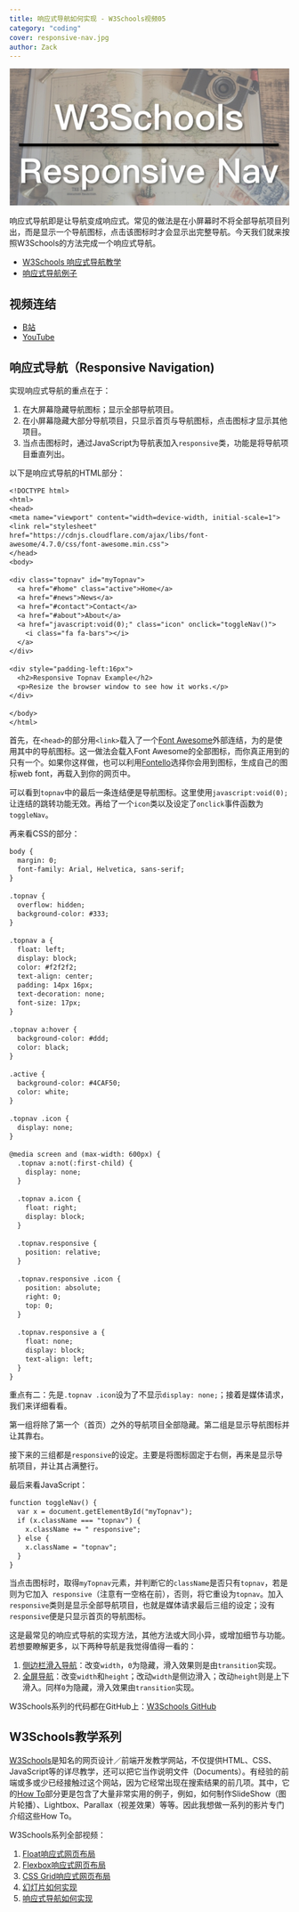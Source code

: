 ```yaml
---
title: 响应式导航如何实现 - W3Schools视频05
category: "coding"
cover: responsive-nav.jpg
author: Zack
---
```


![响应式导航](responsive-nav.jpg)

响应式导航即是让导航变成响应式。常见的做法是在小屏幕时不将全部导航项目列出，而是显示一个导航图标，点击该图标时才会显示出完整导航。今天我们就来按照W3Schools的方法完成一个响应式导航。

* [W3Schools 响应式导航教学](https://www.w3schools.com/howto/howto_js_topnav_responsive.asp)
* [响应式导航例子](https://www.w3schools.com/howto/tryit.asp?filename=tryhow_js_topnav)

## 视频连结

* [B站](https://www.bilibili.com/video/av45927107/)
* [YouTube](https://youtu.be/KWeK-y3KGJo)

## 响应式导航（Responsive Navigation)

实现响应式导航的重点在于：

1. 在大屏幕隐藏导航图标；显示全部导航项目。
2. 在小屏幕隐藏大部分导航项目，只显示首页与导航图标，点击图标才显示其他项目。
3. 当点击图标时，通过JavaScript为导航表加入`responsive`类，功能是将导航项目垂直列出。

以下是响应式导航的HTML部分：

```
<!DOCTYPE html>
<html>
<head>
<meta name="viewport" content="width=device-width, initial-scale=1">
<link rel="stylesheet" href="https://cdnjs.cloudflare.com/ajax/libs/font-awesome/4.7.0/css/font-awesome.min.css">
</head>
<body>

<div class="topnav" id="myTopnav">
  <a href="#home" class="active">Home</a>
  <a href="#news">News</a>
  <a href="#contact">Contact</a>
  <a href="#about">About</a>
  <a href="javascript:void(0);" class="icon" onclick="toggleNav()">
    <i class="fa fa-bars"></i>
  </a>
</div>

<div style="padding-left:16px">
  <h2>Responsive Topnav Example</h2>
  <p>Resize the browser window to see how it works.</p>
</div>

</body>
</html>
```

首先，在`<head>`的部分用`<link>`载入了一个[Font Awesome](https://fontawesome.com/)外部连结，为的是使用其中的导航图标。这一做法会载入Font Awesome的全部图标，而你真正用到的只有一个。如果你这样做，也可以利用[Fontello](http://fontello.com/)选择你会用到图标，生成自己的图标web font，再载入到你的网页中。

可以看到`topnav`中的最后一条连结便是导航图标。这里使用`javascript:void(0);`让连结的跳转功能无效。再给了一个`icon`类以及设定了`onclick`事件函数为`toggleNav`。

再来看CSS的部分：

```
body {
  margin: 0;
  font-family: Arial, Helvetica, sans-serif;
}

.topnav {
  overflow: hidden;
  background-color: #333;
}

.topnav a {
  float: left;
  display: block;
  color: #f2f2f2;
  text-align: center;
  padding: 14px 16px;
  text-decoration: none;
  font-size: 17px;
}

.topnav a:hover {
  background-color: #ddd;
  color: black;
}

.active {
  background-color: #4CAF50;
  color: white;
}

.topnav .icon {
  display: none;
}

@media screen and (max-width: 600px) {
  .topnav a:not(:first-child) {
    display: none;
  }

  .topnav a.icon {
    float: right;
    display: block;
  }

  .topnav.responsive {
    position: relative;
  }

  .topnav.responsive .icon {
    position: absolute;
    right: 0;
    top: 0;
  }

  .topnav.responsive a {
    float: none;
    display: block;
    text-align: left;
  }
}
```

重点有二：先是`.topnav .icon`设为了不显示`display: none;`；接着是媒体请求，我们来详细看看。

第一组将除了第一个（首页）之外的导航项目全部隐藏。第二组是显示导航图标并让其靠右。

接下来的三组都是`responsive`的设定。主要是将图标固定于右侧，再来是显示导航项目，并让其占满整行。

最后来看JavaScript：

```
function toggleNav() {
  var x = document.getElementById("myTopnav");
  if (x.className === "topnav") {
    x.className += " responsive";
  } else {
    x.className = "topnav";
  }
}
```

当点击图标时，取得`myTopnav`元素，并判断它的`className`是否只有`topnav`，若是则为它加入` responsive`（注意有一空格在前），否则，将它重设为`topnav`。加入`responsive`类则是显示全部导航项目，也就是媒体请求最后三组的设定；没有`responsive`便是只显示首页的导航图标。

这是最常见的响应式导航的实现方法，其他方法或大同小异，或增加细节与功能。若想要瞭解更多，以下两种导航是我觉得值得一看的：

1. [侧边栏滑入导航](https://www.w3schools.com/howto/howto_js_sidenav.asp)：改变`width`，`0`为隐藏，滑入效果则是由`transition`实现。
2. [全屏导航](https://www.w3schools.com/howto/howto_js_fullscreen_overlay.asp)：改变`width`和`height`；改动`width`是侧边滑入；改动`height`则是上下滑入。同样`0`为隐藏，滑入效果由`transition`实现。

W3Schools系列的代码都在GitHub上：[W3Schools GitHub](https://github.com/ZacharyChim/W3Schools)

## W3Schools教学系列

[W3Schools](https://www.w3schools.com)是知名的网页设计／前端开发教学网站，不仅提供HTML、CSS、JavaScript等的详尽教学，还可以把它当作说明文件（Documents）。有经验的前端或多或少已经接触过这个网站，因为它经常出现在搜索结果的前几项。其中，它的[How To](https://www.w3schools.com/howto/default.asp)部分更是包含了大量非常实用的例子，例如，如何制作SlideShow（图片轮播）、Lightbox、Parallax（视差效果）等等。因此我想做一系列的影片专门介绍这些How To。

W3Schools系列全部视频：

1. [Float响应式网页布局](https://zacklive.com/w3schools-web-layout/)
2. [Flexbox响应式网页布局](https://zacklive.com/w3schools-flex/)
3. [CSS Grid响应式网页布局](https://zacklive.com/w3schools-grid/)
4. [幻灯片如何实现](https://zacklive.com/w3schools-slideshow/)
5. [响应式导航如何实现](https://zacklive.com/w3schools-responsvie-nav/)